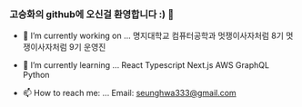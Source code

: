 ### 고승화의 github에 오신걸 환영합니다 :) 👋

- 🔭 I’m currently working on ...
명지대학교 컴퓨터공학과
멋쟁이사자처럼 8기
멋쟁이사자처럼 9기 운영진

- 🌱 I’m currently learning ...
React
Typescript
Next.js
AWS
GraphQL
Python

- 📫 How to reach me: ...
Email: seunghwa333@gmail.com



